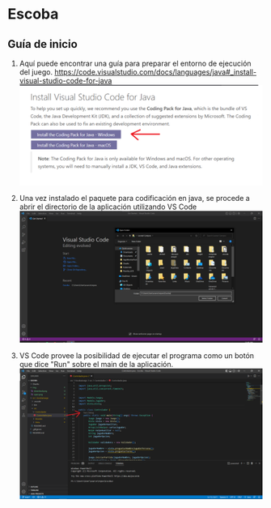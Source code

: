 # Escoba

## Guía de inicio 
1) Aquí puede encontrar una guía para preparar el entorno de ejecución del juego.
https://code.visualstudio.com/docs/languages/java#_install-visual-studio-code-for-java
![downloadImg](img/download.png)

2) Una vez instalado el paquete para codificación en java, se procede a abrir el directorio de la aplicación utilizando VS Code
![openImg](img/open.png)

3)  VS Code provee la posibilidad de ejecutar el programa como un botón que dice "Run" sobre el main de la aplicación.
![runImg](img/run.png)





